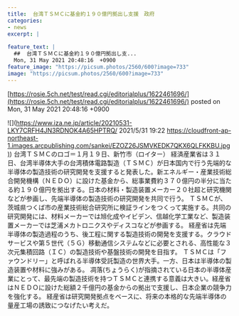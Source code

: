 ```yaml
---
title:  台湾ＴＳＭＣに基金約１９０億円拠出し支援　政府  
categories:
- news
excerpt: |
  
feature_text: |
  ##  台湾ＴＳＭＣに基金約１９０億円拠出し支...
  Mon, 31 May 2021 20:48:16  +0900
feature_image: "https://picsum.photos/2560/600?image=733"
image: "https://picsum.photos/2560/600?image=733"
---
```


[https://rosie.5ch.net/test/read.cgi/editorialplus/1622461696/](https://rosie.5ch.net/test/read.cgi/editorialplus/1622461696/)
posted on Mon, 31 May 2021 20:48:16  +0900

<!--more-->

![](https://www.iza.ne.jp/article/20210531-LKY7CRFH4JN3RDNOK4A65HPTRQ/ 2021/5/31 19:22 [https://cloudfront-ap-northeast-1.images.arcpublishing.com/sankei/EZOZ26JSMVKEDK7QKX6QLFKKBU.jpg)](https://cloudfront-ap-northeast-1.images.arcpublishing.com/sankei/EZOZ26JSMVKEDK7QKX6QLFKKBU.jpg)) 台湾ＴＳＭＣのロゴ＝１月１９日、新竹市（ロイター） 経済産業省は３１日、台湾半導体大手の台湾積体電路製造（ＴＳＭＣ）が日本国内で行う先端的な半導体の製造技術の研究開発を支援すると発表した。新エネルギー・産業技術総合開発機構（ＮＥＤＯ）に設けた基金から、総事業費約３７０億円の半分に当たる約１９０億円を拠出する。日本の材料・製造装置メーカー２０社超と研究機関などが参画し、先端半導体の製造技術の研究開発を共同で行う。 ＴＳＭＣが、茨城県つくば市の産業技術総合研究所に検証ラインをつくって実施する。共同の研究開発には、材料メーカーでは旭化成やイビデン、信越化学工業など、製造装置メーカーでは芝浦メカトロニクスやディスコなどが参画する。 経産省は先端半導体の製造過程のうち、後工程に関する製造技術の開発を支援する。クラウドサービスや第５世代（５Ｇ）移動通信システムなどに必要とされる、高性能な３次元集積回路（ＩＣ）の製造技術や基盤技術の開発を目指す。 ＴＳＭＣは「ファウンドリー」と呼ばれる半導体受託製造の世界大手。一方、日本は半導体の製造装置や材料に強みがある。 凋落(ちょうらく)が指摘されている日本の半導体産業にとって、最先端の製造技術を持つＴＳＭＣと連携する意義は大きい。経産省はＮＥＤＯに設けた総額２千億円の基金からの拠出で支援し、日本企業の競争力を強化する。 経産省は研究開発拠点をベースに、将来の本格的な先端半導体の量産工場の誘致につなげたい考えだ。
